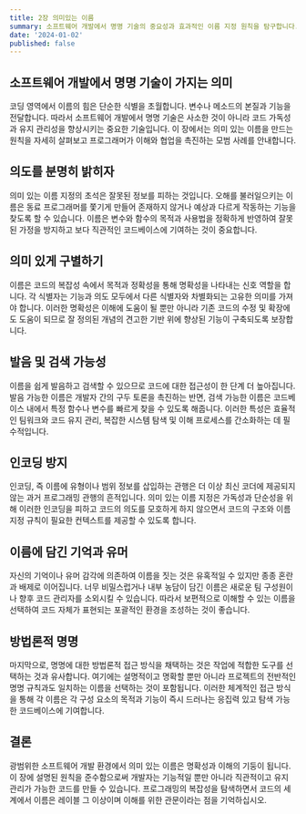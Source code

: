 ```yaml
---
title: 2장 의미있는 이름
summary: 소프트웨어 개발에서 명명 기술의 중요성과 효과적인 이름 지정 원칙을 탐구합니다. 코드의 가독성과 유지 관리성을 향상시키기 위한 모범 사례와 방법론적 접근을 포함하여, 의도적이고 명확한 이름을 통해 프로그래머 간의 이해와 협업을 촉진하는 방법을 제공합니다.
date: '2024-01-02'
published: false
---
```

## 소프트웨어 개발에서 명명 기술이 가지는 의미 

코딩 영역에서 이름의 힘은 단순한 식별을 초월합니다. 변수나 메소드의 본질과 기능을 전달합니다. 따라서 소프트웨어 개발에서 명명 기술은 사소한 것이 아니라 코드 가독성과 유지 관리성을 향상시키는 중요한 기술입니다.
이 장에서는 의미 있는 이름을 만드는 원칙을 자세히 살펴보고 프로그래머가 이해와 협업을 촉진하는 모범 사례를 안내합니다.

## 의도를 분명히 밝히자

의미 있는 이름 지정의 초석은 잘못된 정보를 피하는 것입니다. 오해를 불러일으키는 이름은 동료 프로그래머를 쫓기게 만들어 존재하지 않거나 예상과 다르게 작동하는 기능을 찾도록 할 수 있습니다. 이름은 변수와 함수의
목적과 사용법을 정확하게 반영하여 잘못된 가정을 방지하고 보다 직관적인 코드베이스에 기여하는 것이 중요합니다.

## **의미 있게 구별하기**

이름은 코드의 복잡성 속에서 목적과 정확성을 통해 명확성을 나타내는 신호 역할을 합니다. 각 식별자는 기능과 의도 모두에서 다른 식별자와 차별화되는 고유한 의미를 가져야 합니다. 이러한 명확성은 이해에 도움이 될
뿐만 아니라 기존 코드의 수정 및 확장에도 도움이 되므로 잘 정의된 개념의 견고한 기반 위에 향상된 기능이 구축되도록 보장합니다.

## **발음 및 검색 가능성**

이름을 쉽게 발음하고 검색할 수 있으므로 코드에 대한 접근성이 한 단계 더 높아집니다. 발음 가능한 이름은 개발자 간의 구두 토론을 촉진하는 반면, 검색 가능한 이름은 코드베이스 내에서 특정 함수나 변수를 빠르게
찾을 수 있도록 해줍니다. 이러한 특성은 효율적인 팀워크와 코드 유지 관리, 복잡한 시스템 탐색 및 이해 프로세스를 간소화하는 데 필수적입니다.

## **인코딩 방지**

인코딩, 즉 이름에 유형이나 범위 정보를 삽입하는 관행은 더 이상 최신 코더에 제공되지 않는 과거 프로그래밍 관행의 흔적입니다. 의미 있는 이름 지정은 가독성과 단순성을 위해 이러한 인코딩을 피하고 코드의 의도를
모호하게 하지 않으면서 코드의 구조와 이름 지정 규칙이 필요한 컨텍스트를 제공할 수 있도록 합니다.

## **이름에 담긴 기억과 유머**

자신의 기억이나 유머 감각에 의존하여 이름을 짓는 것은 유혹적일 수 있지만 종종 혼란과 배제로 이어집니다. 너무 비밀스럽거나 내부 농담이 담긴 이름은 새로운 팀 구성원이나 향후 코드 관리자를 소외시킬 수 있습니다.
따라서 보편적으로 이해할 수 있는 이름을 선택하여 코드 자체가 표현되는 포괄적인 환경을 조성하는 것이 좋습니다.

## **방법론적 명명**

마지막으로, 명명에 대한 방법론적 접근 방식을 채택하는 것은 작업에 적합한 도구를 선택하는 것과 유사합니다. 여기에는 설명적이고 명확할 뿐만 아니라 프로젝트의 전반적인 명명 규칙과도 일치하는 이름을 선택하는 것이
포함됩니다. 이러한 체계적인 접근 방식을 통해 각 이름은 각 구성 요소의 목적과 기능이 즉시 드러나는 응집력 있고 탐색 가능한 코드베이스에 기여합니다.

## **결론**

광범위한 소프트웨어 개발 환경에서 의미 있는 이름은 명확성과 이해의 기둥이 됩니다. 이 장에 설명된 원칙을 준수함으로써 개발자는 기능적일 뿐만 아니라 직관적이고 유지 관리가 가능한 코드를 만들 수 있습니다.
프로그래밍의 복잡성을 탐색하면서 코드의 세계에서 이름은 레이블 그 이상이며 이해를 위한 관문이라는 점을 기억하십시오.
